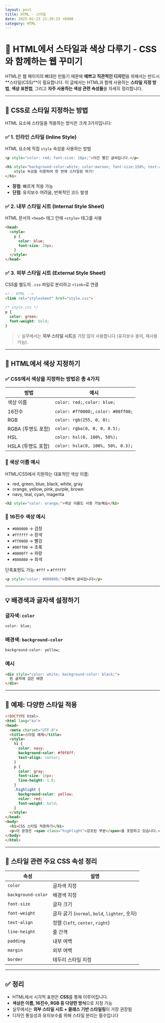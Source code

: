 ```yaml
---
layout: post
title: HTML - 스타일
date: 2025-02-23 21:20:23 +0900
category: HTML
---
```

# 🎨 HTML에서 스타일과 색상 다루기 - CSS와 함께하는 웹 꾸미기

HTML은 웹 페이지의 뼈대만 만들기 때문에 **예쁘고 직관적인 디자인**을 위해서는 반드시 **스타일(CSS)**이 필요합니다. 이 글에서는 HTML과 함께 사용하는 **스타일 지정 방법**, **색상 표현법**, 그리고 **자주 사용하는 색상 관련 속성들**을 자세히 정리합니다.

---

## 🧩 CSS로 스타일 지정하는 방법

HTML 요소에 스타일을 적용하는 방식은 크게 3가지입니다:

### ✅ 1. 인라인 스타일 (Inline Style)

HTML 요소에 직접 `style` 속성을 사용하는 방법

```html
<p style="color: red; font-size: 18px;">이건 빨간 글씨입니다.</p>

<h1 style="background-color:white; color:maroon; font-size:150%; text-align:center">
    style 속성을 이용하여 한 번에 스타일링 하기!
</h1>
```

- **장점**: 빠르게 적용 가능
- **단점**: 유지보수 어려움, 반복적인 코드 발생

### ✅ 2. 내부 스타일 시트 (Internal Style Sheet)

HTML 문서의 `<head>` 태그 안에 `<style>` 태그를 사용

```html
<head>
  <style>
    p {
      color: blue;
      font-size: 20px;
    }
  </style>
</head>
```

### ✅ 3. 외부 스타일 시트 (External Style Sheet)

CSS를 별도의 `.css` 파일로 분리하고 `<link>`로 연결

```html
<!-- HTML -->
<link rel="stylesheet" href="style.css">
```

```css
/* style.css */
p {
  color: green;
  font-weight: bold;
}
```

> 💡 실무에서는 **외부 스타일 시트**를 가장 많이 사용합니다 (유지보수 용이, 재사용 가능).

---

## 🎨 HTML에서 색상 지정하기

### ✅ CSS에서 색상을 지정하는 방법은 총 4가지

| 방법 | 예시 |
|------|------|
| 색상 이름 | `color: red;`, `color: blue;` |
| 16진수 | `color: #ff0000;`, `color: #00ff00;` |
| RGB | `color: rgb(255, 0, 0);` |
| RGBA (투명도 포함) | `color: rgba(0, 0, 0, 0.5);` |
| HSL | `color: hsl(0, 100%, 50%);` |
| HSLA (투명도 포함) | `color: hsla(0, 100%, 50%, 0.3);` |

### 🎨 색상 이름 예시

HTML/CSS에서 지원하는 대표적인 색상 이름:

- red, green, blue, black, white, gray
- orange, yellow, pink, purple, brown
- navy, teal, cyan, magenta

```html
<h2 style="color: orange;">색상 이름도 사용 가능해요</h2>
```

### 🎨 16진수 색상 예시

- `#000000` → 검정
- `#ffffff` → 흰색
- `#ff0000` → 빨강
- `#00ff00` → 초록
- `#0000ff` → 파랑
- `#808080` → 회색

단축표현도 가능: `#fff` = `#ffffff`

```html
<p style="color: #008080;">청록색 글씨입니다</p>
```

---

## 💡 배경색과 글자색 설정하기

### 글자색: `color`

```css
color: blue;
```

### 배경색: `background-color`

```css
background-color: yellow;
```

### 예시

```html
<div style="color: white; background-color: black;">
  흰 글자에 검은 배경
</div>
```

---

## 🧪 예제: 다양한 스타일 적용

```html
<!DOCTYPE html>
<html lang="ko">
<head>
  <meta charset="UTF-8">
  <title>스타일 예제</title>
  <style>
    h1 {
      color: navy;
      background-color: #f0f8ff;
      text-align: center;
    }
    p {
      color: gray;
      font-size: 16px;
      line-height: 1.8;
    }
    .highlight {
      background-color: yellow;
      color: red;
      font-weight: bold;
    }
  </style>
</head>
<body>
  <h1>CSS 스타일 적용하기</h1>
  <p>이 문장은 <span class="highlight">강조된 부분</span>을 포함하고 있습니다.</p>
</body>
</html>
```

---

## 🧾 스타일 관련 주요 CSS 속성 정리

| 속성 | 설명 |
|------|------|
| `color` | 글자색 지정 |
| `background-color` | 배경색 지정 |
| `font-size` | 글자 크기 |
| `font-weight` | 글자 굵기 (`normal`, `bold`, `lighter`, 숫자) |
| `text-align` | 정렬 (`left`, `center`, `right`) |
| `line-height` | 줄 간격 |
| `padding` | 내부 여백 |
| `margin` | 외부 여백 |
| `border` | 테두리 스타일 지정 |

---

## ✅ 정리

- HTML에서 시각적 표현은 **CSS**를 통해 이루어집니다.
- **색상은 이름, 16진수, RGB 등 다양한 방식**으로 지정 가능
- 실무에서는 **외부 스타일 시트 + 클래스 기반 스타일링**이 가장 권장됨
- 디자인 통일성과 유지보수를 위해 스타일 분리는 필수입니다
